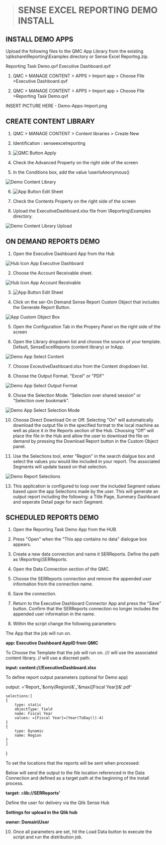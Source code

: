 > # SENSE EXCEL REPORTING DEMO INSTALL

##  INSTALL DEMO APPS

Upload the following files to the QMC App Library from the existing \qlikshare\Reporting\Examples directory or Sense Excel Reportng.zip.

Reporting Task Demo.qvf
Executive Dashboard.qvf


1. QMC > MANAGE CONTENT > APPS > Import app > Choose FIle >Executive Dashboard.qvf

2. QMC > MANAGE CONTENT > APPS > Import app > Choose FIle >Reporting Task Demo.qvf

INSERT PICTURE HERE - Demo-Apps-Import.png


## CREATE CONTENT LIBRARY

1. QMC > MANAGE CONTENT > Content libraries > Create New

2. Identification : senseexcelreporting

3. ![QMC Button Apply](https://github.com/senseexcel/senseexcel-reporting/blob/master/docs/QMC-Button-Apply.PNG)

4. Check the Advanced Property on the right side of the screen

5. In the Conditions box, add the value !userIsAnonymous()

![Demo Content Library](https://github.com/senseexcel/senseexcel-reporting/blob/master/docs/Demo-Content-Library.PNG)

6. ![App Button Edit Sheet](https://github.com/senseexcel/senseexcel-reporting/blob/master/docs/App-Button-Edit-Sheet.PNG)

6. Check the Contents Property on the right side of the screen

7. Upload the ExecutiveDashboard.xlsx file from \Reporting\Examples directory.

![Demo Content Library Upload](https://github.com/senseexcel/senseexcel-reporting/blob/master/docs/Demo-Content-Library-Upload.PNG)


##  ON DEMAND REPORTS DEMO

1. Open the Executive Dashboard App from the Hub

![Hub Icon App Executive Dashboard](https://github.com/senseexcel/senseexcel-reporting/blob/master/docs/Hub-Icon-App-Executive-Dashboard.PNG)

2. Choose the Account Receivable sheet.

![Hub Icon App Account Receivable](https://github.com/senseexcel/senseexcel-reporting/blob/master/docs/Hub-Icon-App-Account-Receivable.PNG)

3. ![App Button Edit Sheet](https://github.com/senseexcel/senseexcel-reporting/blob/master/docs/App-Button-Edit-Sheet.PNG)

4. Click on the ser-On Demand Sense Report Custom Object that includes the Generate Report Button.

![App Custom Object Box](https://github.com/senseexcel/senseexcel-reporting/blob/master/docs/App-Custom-Object-Box.PNG)

5. Open the Configuration Tab in the Propery Panel on the right side of the screen

6. Open the Library dropdown list and choose the source of your template. Default, SenseExcelReports (content library) or InApp.

![Demo App Select Content](https://github.com/senseexcel/senseexcel-reporting/blob/master/docs/Demo-App-Select-Content.png)

7. Choose ExceutiveDashboard.xlsx from the Content dropdown list.

8. Choose the Output Format. "Excel" or "PDF"

![Demo App Select Output Format](https://github.com/senseexcel/senseexcel-reporting/blob/master/docs/Demo-App-Select-Output-Format.PNG)

9. Chose the Selection Mode.  "Selection over shared session" or "Selection over bookmark". 

![Demo App Select Selection Mode](https://github.com/senseexcel/senseexcel-reporting/blob/master/docs/Demo-App-Select-Selection-Mode.PNG)

10. Choose Direct Download On or Off. Selecting "On" will automatically download the output file in the specified format to the local machine as well as place it in the Reports section of the Hub.  Choosing "Off" will place the file in the Hub and allow the user to  download the file on demand by pressing the Download Report button in the Custom Object panel.

12. Use the Selections tool, enter "Region" in the search dialgue box and select the values you would like included in your report.   The associated Segments will update based on that selection.

![Demo Report Selections](https://github.com/senseexcel/senseexcel-reporting/blob/master/docs/Demo-Report-Selections.PNG)

13. This application is configured to loop over the included Segment values based upon the app Selections made by the user. This will generate an output report including the following: a Title Page, Summary Dashboard and seperate Detail page for each Segment.


##  SCHEDULED REPORTS DEMO

 1. Open the Reporting Task Demo App from the HUB.

 2. Press "Open" when the "This app contains no data" dialogue box appears.
 
 3. Create a new data connection and name it SERReports.  Define the path as \Reporting\SERReports.

 4. Open the Data Connection section of the QMC.
 
 5. Choose the SERReports connection and remove the appended user information from the connection name.   

 6. Save the connection.

 7. Return to the Executive Dashboard Connector App and press the "Save" button.  Confirm that the SERReports connection no longer includes the appended user information in the name.

 8. Within the script change the following parameters:

 The App that the job will run on.

**app:  Executive Dashboard AppID from QMC**  

To Choose the Template that the job will run on.  /// will use the associated content library.  // will use a discreet path.

**input: content:///ExecutiveDashboard.xlsx**

To define report output parameters (optional for Demo app)

output: ='Report_'&only(Region)&'_'&max([Fiscal Year])&'.pdf'
		
	selections:[
	{
		type: static
		objectType: field
		name: Fiscal Year
		values: =[Fiscal Year]=(Year(ToDay())-4)
	}
	{
		type: Dynamic
		name: Region
	}
	]
  }

To set the locations that the reports will be sent when processed:

Below will send the output to the file location referenced in the Data Connection and defined as a target path at the beginning of the install process.

**target: =lib://SERReports'**
	
Define the user for delivery via the Qlik Sense Hub

**Settings for upload in the Qlik hub**

**owner: Domain\User**

10.  Once all parameters are set, hit the Load Data button to execute the script and run the distribution job.
